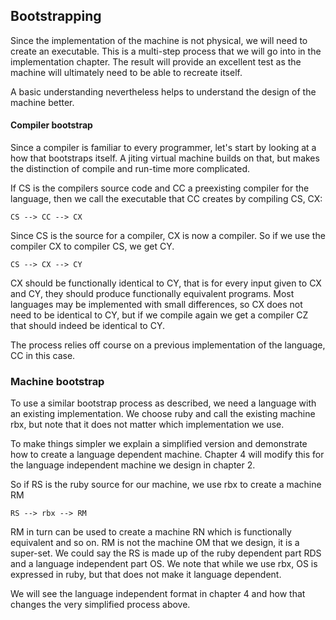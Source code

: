 ## Bootstrapping

Since the implementation of the machine is not physical, we will need to create an executable.
This is a multi-step process that we will go into in the implementation chapter.
The result will provide an excellent test as the machine will ultimately need to be able to recreate itself.

A basic understanding nevertheless helps to understand the design of the machine better.

#### Compiler bootstrap

Since a compiler is familiar to every programmer, let's start by looking at a how that 
bootstraps itself. A jiting virtual machine builds on that, but makes the distinction of 
compile and run-time more complicated.

If CS is the compilers source code and CC a preexisting compiler for the language, 
then we call the executable that CC creates by compiling CS, CX:

```
CS --> CC --> CX
```

Since CS is the source for a compiler, CX is now a compiler. 
So if we use the compiler CX to compiler CS, we get CY.

```
CS --> CX --> CY
```

CX should be functionally identical to CY, that is for every input given to CX and CY,
they should produce functionally equivalent programs. Most languages may be implemented with 
small differences, so CX does not need to be identical to CY, but if we compile again we get a 
compiler CZ that should indeed be identical to CY.

The process relies off course on a previous implementation of the language, CC in this case.

### Machine bootstrap

To use a similar bootstrap process as described, we need a language with an existing implementation.
We choose ruby and call the existing machine rbx, but note that it does not matter which 
implementation we use.

To make things simpler we explain a simplified version and demonstrate how to create a language 
dependent machine. 
Chapter 4 will modify this for the language independent machine we design in chapter 2.

So if RS is the ruby source for our machine, we use rbx to create a machine RM

```
RS --> rbx --> RM
```

RM in turn can be used to create a machine RN which is functionally equivalent and so on.
RM is not the machine OM that we design, it is a super-set. We could say the RS is made up of
the ruby dependent part RDS and a language independent part OS. We note that while we use rbx,
OS is expressed in ruby, but that does not make it language dependent.

We will see the language independent format in chapter 4 and how that changes the very
simplified process above.
